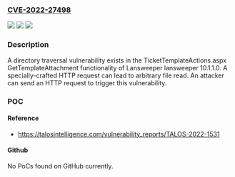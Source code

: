### [CVE-2022-27498](https://cve.mitre.org/cgi-bin/cvename.cgi?name=CVE-2022-27498)
![](https://img.shields.io/static/v1?label=Product&message=lansweeper&color=blue)
![](https://img.shields.io/static/v1?label=Version&message=n%2Fa&color=blue)
![](https://img.shields.io/static/v1?label=Vulnerability&message=CWE-22%3A%20Improper%20Limitation%20of%20a%20Pathname%20to%20a%20Restricted%20Directory%20('Path%20Traversal')&color=brighgreen)

### Description

A directory traversal vulnerability exists in the TicketTemplateActions.aspx GetTemplateAttachment functionality of Lansweeper lansweeper 10.1.1.0. A specially-crafted HTTP request can lead to arbitrary file read. An attacker can send an HTTP request to trigger this vulnerability.

### POC

#### Reference
- https://talosintelligence.com/vulnerability_reports/TALOS-2022-1531

#### Github
No PoCs found on GitHub currently.


